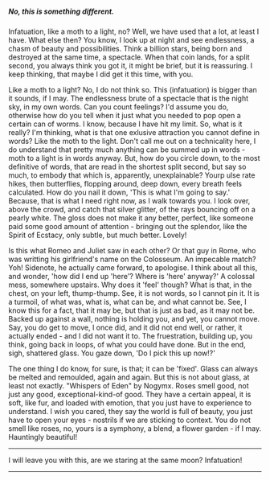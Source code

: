 ##### No, this is something different. 

Infatuation, like a moth to a light, no? Well, we have used that a lot, at least I have. What else then? You know, I look up at night and see endlessness, a chasm of beauty and possibilities. Think a billion stars, being born and destroyed at the same time, a spectacle. When that coin lands, for a split second, you always think you got it, it might be brief, but it is reassuring. I keep thinking, that maybe I did get it this time, with you.


Like a moth to a light? No, I do not think so. This (infatuation) is bigger than it sounds, if I may. The endlessness brute of a spectacle that is the night sky, in my own words. Can you count feelings? I'd assume you do, otherwise how do you tell when it just what you needed to pop open a certain can of worms. I know, because I have hit my limit. So, what is it really? I'm thinking, what is that one exlusive attraction you cannot define in words? Like the moth to the light. Don't call me out on a technicality here, I do understand that pretty much anything can be summed up in words - moth to a light is in words anyway. But, how do you circle down, to the most definitive of words, that are read in the shortest split second, but say so much, to embody that which is, apparently, unexplainable? Yourp ulse rate hikes, then butterflies, flopping around, deep down, every breath feels calculated. How do you nail it down, 'This is what I'm going to say.' Because, that is what I need right now, as I walk towards you. I look over, above the crowd, and catch that silver glitter, of the rays bouncing off on a pearly white. The gloss does not make it any better, perfect, like someone paid some good amount of attention - bringing out the splendor, like the Spirit of Ecstacy, only subtle, but much better. Lovely! 


Is this what Romeo and Juliet saw in each other? Or that guy in Rome, who was writting his girlfriend's name on the Colosseum. An impecable match? Yoh! Sidenote, he actually came forward, to apologise. I think about all this, and wonder, 'how did I end up 'here'? Where is 'here' anyway?' A colossal mess, somewhere upstairs. Why does it 'feel' though? What is that, in the chest, on your left, thump-thump. See, it is not words, so I cannot pin it. It is a turmoil, of what was, what is, what can be, and what cannot be. See, I know this for a fact, that it may be, but that is just as bad, as it may not be. Backed up against a wall, nothing is holding you, and yet, you cannot move. Say, you do get to move, I once did, and it did not end well, or rather, it actually ended - and I did not want it to. The fruestration, building up, you think, going back in loops, of what you could have done. But in the end, sigh, shattered glass. You gaze down, 'Do I pick this up now!?'


The one thing I do know, for sure, is that; it can be 'fixed'. Glass can always be melted and remoulded, again and again. But this is not about glass, at least not exactly. "Whispers of Eden" by Nogymx. Roses smell good, not just any good, exceptional-kind-of good. They have a certain appeal, it is soft, like fur, and loaded with emotion, that you just have to experience to understand. I wish you cared, they say the world is full of beauty, you just have to open your eyes - nostrils if we are sticking to context. You do not smell like roses, no, yours is a symphony, a blend, a flower garden - if I may. Hauntingly beautiful! 

***

I will leave you with this, are we staring at the same moon? Infatuation!

***